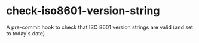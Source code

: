 # check-iso8601-version-string
A pre-commit hook to check that ISO 8601 version strings are valid (and set to today's date)
